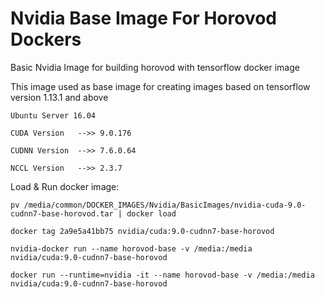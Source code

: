# Nvidia Base Image For Horovod Dockers

Basic Nvidia Image for building horovod with tensorflow docker image

This image used as base image for creating images based on tensorflow version 1.13.1 and above

```
Ubuntu Server 16.04

CUDA Version   -->> 9.0.176

CUDNN Version  -->> 7.6.0.64

NCCL Version   -->> 2.3.7

```

Load & Run docker image:

```
pv /media/common/DOCKER_IMAGES/Nvidia/BasicImages/nvidia-cuda-9.0-cudnn7-base-horovod.tar | docker load

docker tag 2a9e5a41bb75 nvidia/cuda:9.0-cudnn7-base-horovod

nvidia-docker run --name horovod-base -v /media:/media nvidia/cuda:9.0-cudnn7-base-horovod

docker run --runtime=nvidia -it --name horovod-base -v /media:/media nvidia/cuda:9.0-cudnn7-base-horovod

```
